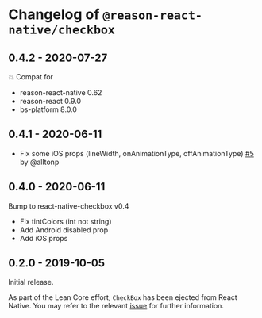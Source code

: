 # Changelog of `@reason-react-native/checkbox`

## 0.4.2 - 2020-07-27

💥 Compat for

- reason-react-native 0.62
- reason-react 0.9.0
- bs-platform 8.0.0

## 0.4.1 - 2020-06-11

- Fix some iOS props (lineWidth, onAnimationType, offAnimationType)
  [#5](https://github.com/reason-react-native/checkbox/pull/5) by @alltonp

## 0.4.0 - 2020-06-11

Bump to react-native-checkbox v0.4

- Fix tintColors (int not string)
- Add Android disabled prop
- Add iOS props

## 0.2.0 - 2019-10-05

Initial release.

As part of the Lean Core effort, `CheckBox` has been ejected from React Native.
You may refer to the relevant
[issue](https://github.com/facebook/react-native/issues/23313) for further
information.
